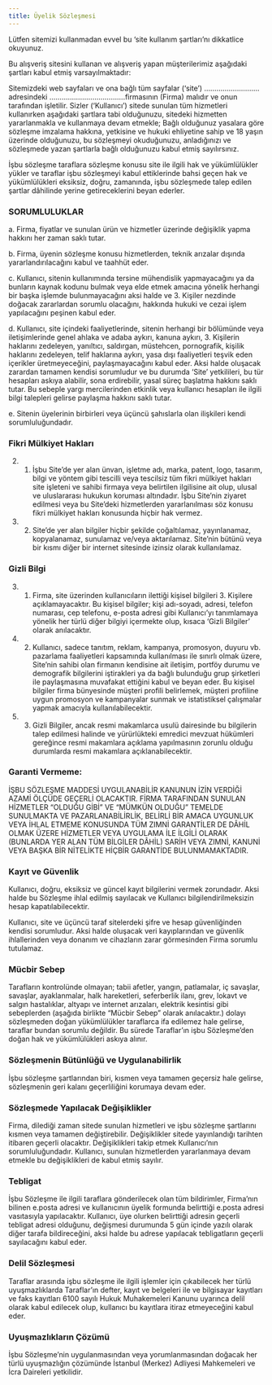 ```yaml
---
title: Üyelik Sözleşmesi
---
```


Lütfen sitemizi kullanmadan evvel bu ‘site kullanım şartları’nı dikkatlice okuyunuz.

Bu alışveriş sitesini kullanan ve alışveriş yapan müşterilerimiz aşağıdaki şartları kabul etmiş varsayılmaktadır:

Sitemizdeki web sayfaları ve ona bağlı tüm sayfalar (‘site’) ……………………… adresindeki ……………………………….firmasının (Firma) malıdır ve onun tarafından işletilir. Sizler (‘Kullanıcı’) sitede sunulan tüm hizmetleri kullanırken aşağıdaki şartlara tabi olduğunuzu, sitedeki hizmetten yararlanmakla ve kullanmaya devam etmekle; Bağlı olduğunuz yasalara göre sözleşme imzalama hakkına, yetkisine ve hukuki ehliyetine sahip ve 18 yaşın üzerinde olduğunuzu, bu sözleşmeyi okuduğunuzu, anladığınızı ve sözleşmede yazan şartlarla bağlı olduğunuzu kabul etmiş sayılırsınız.

İşbu sözleşme taraflara sözleşme konusu site ile ilgili hak ve yükümlülükler yükler ve taraflar işbu sözleşmeyi kabul ettiklerinde bahsi geçen hak ve yükümlülükleri eksiksiz, doğru, zamanında, işbu sözleşmede talep edilen şartlar dâhilinde yerine getireceklerini beyan ederler.

### SORUMLULUKLAR
a. Firma, fiyatlar ve sunulan ürün ve hizmetler üzerinde değişiklik yapma hakkını her zaman saklı tutar.

b. Firma, üyenin sözleşme konusu hizmetlerden, teknik arızalar dışında yararlandırılacağını kabul ve taahhüt eder.

c. Kullanıcı, sitenin kullanımında tersine mühendislik yapmayacağını ya da bunların kaynak kodunu bulmak veya elde etmek amacına yönelik herhangi bir başka işlemde bulunmayacağını aksi halde ve 3. Kişiler nezdinde doğacak zararlardan sorumlu olacağını, hakkında hukuki ve cezai işlem yapılacağını peşinen kabul eder.

d. Kullanıcı, site içindeki faaliyetlerinde, sitenin herhangi bir bölümünde veya iletişimlerinde genel ahlaka ve adaba aykırı, kanuna aykırı, 3. Kişilerin haklarını zedeleyen, yanıltıcı, saldırgan, müstehcen, pornografik, kişilik haklarını zedeleyen, telif haklarına aykırı, yasa dışı faaliyetleri teşvik eden içerikler üretmeyeceğini, paylaşmayacağını kabul eder. Aksi halde oluşacak zarardan tamamen kendisi sorumludur ve bu durumda ‘Site’ yetkilileri, bu tür hesapları askıya alabilir, sona erdirebilir, yasal süreç başlatma hakkını saklı tutar. Bu sebeple yargı mercilerinden etkinlik veya kullanıcı hesapları ile ilgili bilgi talepleri gelirse paylaşma hakkını saklı tutar.

e. Sitenin üyelerinin birbirleri veya üçüncü şahıslarla olan ilişkileri kendi sorumluluğundadır.

### Fikri Mülkiyet Hakları
2. 1. İşbu Site’de yer alan ünvan, işletme adı, marka, patent, logo, tasarım, bilgi ve yöntem gibi tescilli veya tescilsiz tüm fikri mülkiyet hakları site işleteni ve sahibi firmaya veya belirtilen ilgilisine ait olup, ulusal ve uluslararası hukukun koruması altındadır. İşbu Site’nin ziyaret edilmesi veya bu Site’deki hizmetlerden yararlanılması söz konusu fikri mülkiyet hakları konusunda hiçbir hak vermez.

2. 2. Site’de yer alan bilgiler hiçbir şekilde çoğaltılamaz, yayınlanamaz, kopyalanamaz, sunulamaz ve/veya aktarılamaz. Site’nin bütünü veya bir kısmı diğer bir internet sitesinde izinsiz olarak kullanılamaz.

### Gizli Bilgi
3. 1. Firma, site üzerinden kullanıcıların ilettiği kişisel bilgileri 3. Kişilere açıklamayacaktır. Bu kişisel bilgiler; kişi adı-soyadı, adresi, telefon numarası, cep telefonu, e-posta adresi gibi Kullanıcı’yı tanımlamaya yönelik her türlü diğer bilgiyi içermekte olup, kısaca ‘Gizli Bilgiler’ olarak anılacaktır.

3. 2. Kullanıcı, sadece tanıtım, reklam, kampanya, promosyon, duyuru vb. pazarlama faaliyetleri kapsamında kullanılması ile sınırlı olmak üzere, Site’nin sahibi olan firmanın kendisine ait iletişim, portföy durumu ve demografik bilgilerini iştirakleri ya da bağlı bulunduğu grup şirketleri ile paylaşmasına muvafakat ettiğini kabul ve beyan eder. Bu kişisel bilgiler firma bünyesinde müşteri profili belirlemek, müşteri profiline uygun promosyon ve kampanyalar sunmak ve istatistiksel çalışmalar yapmak amacıyla kullanılabilecektir.

3. 3. Gizli Bilgiler, ancak resmi makamlarca usulü dairesinde bu bilgilerin talep edilmesi halinde ve yürürlükteki emredici mevzuat hükümleri gereğince resmi makamlara açıklama yapılmasının zorunlu olduğu durumlarda resmi makamlara açıklanabilecektir.

### Garanti Vermeme:
İŞBU SÖZLEŞME MADDESİ UYGULANABİLİR KANUNUN İZİN VERDİĞİ AZAMİ ÖLÇÜDE GEÇERLİ OLACAKTIR. FİRMA TARAFINDAN SUNULAN HİZMETLER “OLDUĞU GİBİ” VE “MÜMKÜN OLDUĞU” TEMELDE SUNULMAKTA VE PAZARLANABİLİRLİK, BELİRLİ BİR AMACA UYGUNLUK VEYA İHLAL ETMEME KONUSUNDA TÜM ZIMNİ GARANTİLER DE DÂHİL OLMAK ÜZERE HİZMETLER VEYA UYGULAMA İLE İLGİLİ OLARAK (BUNLARDA YER ALAN TÜM BİLGİLER DÂHİL) SARİH VEYA ZIMNİ, KANUNİ VEYA BAŞKA BİR NİTELİKTE HİÇBİR GARANTİDE BULUNMAMAKTADIR.

### Kayıt ve Güvenlik
Kullanıcı, doğru, eksiksiz ve güncel kayıt bilgilerini vermek zorundadır. Aksi halde bu Sözleşme ihlal edilmiş sayılacak ve Kullanıcı bilgilendirilmeksizin hesap kapatılabilecektir.

Kullanıcı, site ve üçüncü taraf sitelerdeki şifre ve hesap güvenliğinden kendisi sorumludur. Aksi halde oluşacak veri kayıplarından ve güvenlik ihlallerinden veya donanım ve cihazların zarar görmesinden Firma sorumlu tutulamaz.

### Mücbir Sebep
Tarafların kontrolünde olmayan; tabii afetler, yangın, patlamalar, iç savaşlar, savaşlar, ayaklanmalar, halk hareketleri, seferberlik ilanı, grev, lokavt ve salgın hastalıklar, altyapı ve internet arızaları, elektrik kesintisi gibi sebeplerden (aşağıda birlikte “Mücbir Sebep” olarak anılacaktır.) dolayı sözleşmeden doğan yükümlülükler taraflarca ifa edilemez hale gelirse, taraflar bundan sorumlu değildir. Bu sürede Taraflar’ın işbu Sözleşme’den doğan hak ve yükümlülükleri askıya alınır.

### Sözleşmenin Bütünlüğü ve Uygulanabilirlik
İşbu sözleşme şartlarından biri, kısmen veya tamamen geçersiz hale gelirse, sözleşmenin geri kalanı geçerliliğini korumaya devam eder.

### Sözleşmede Yapılacak Değişiklikler
Firma, dilediği zaman sitede sunulan hizmetleri ve işbu sözleşme şartlarını kısmen veya tamamen değiştirebilir. Değişiklikler sitede yayınlandığı tarihten itibaren geçerli olacaktır. Değişiklikleri takip etmek Kullanıcı’nın sorumluluğundadır. Kullanıcı, sunulan hizmetlerden yararlanmaya devam etmekle bu değişiklikleri de kabul etmiş sayılır.

### Tebligat
İşbu Sözleşme ile ilgili taraflara gönderilecek olan tüm bildirimler, Firma’nın bilinen e.posta adresi ve kullanıcının üyelik formunda belirttiği e.posta adresi vasıtasıyla yapılacaktır. Kullanıcı, üye olurken belirttiği adresin geçerli tebligat adresi olduğunu, değişmesi durumunda 5 gün içinde yazılı olarak diğer tarafa bildireceğini, aksi halde bu adrese yapılacak tebligatların geçerli sayılacağını kabul eder.

### Delil Sözleşmesi
Taraflar arasında işbu sözleşme ile ilgili işlemler için çıkabilecek her türlü uyuşmazlıklarda Taraflar’ın defter, kayıt ve belgeleri ile ve bilgisayar kayıtları ve faks kayıtları 6100 sayılı Hukuk Muhakemeleri Kanunu uyarınca delil olarak kabul edilecek olup, kullanıcı bu kayıtlara itiraz etmeyeceğini kabul eder.

### Uyuşmazlıkların Çözümü
İşbu Sözleşme’nin uygulanmasından veya yorumlanmasından doğacak her türlü uyuşmazlığın çözümünde İstanbul (Merkez) Adliyesi Mahkemeleri ve İcra Daireleri yetkilidir.